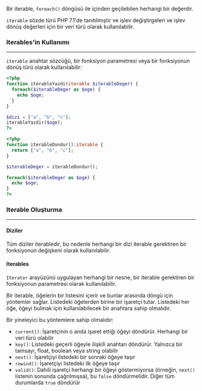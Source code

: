 Bir iterable, `foreach()` döngüsü ile içinden geçilebilen herhangi bir değerdir.

`iterable` sözde türü PHP 7.1'de tanıtılmıştır ve işlev değiştirgeleri ve işlev dönüş değerleri için bir veri türü olarak kullanılabilir.

### Iterables'in Kullanımı
---
`iterable` anahtar sözcüğü, bir fonksiyon parametresi veya bir fonksiyonun dönüş türü olarak kullanılabilir:

```PHP title:'Fonksiyon parametresi olan iterable'
<?php
function iterableYazdi(iterable $iterableDeger) {
  foreach($iterableDeger as $oge) {
    echo $oge;
  }
}

$dizi = ["a", "b", "c"];
iterableYazdir($oge);
?>
```

```PHP title:'iterable döndüren fonksiyon'
<?php
function iterableDondur():iterable {
  return ["a", "b", "c"];
}

$iterableDeger = iterableDondur();

foreach($iterableDeger as $oge) {
  echo $oge;
}
?>
```

### Iterable Oluşturma
---

#### Diziler

Tüm diziler iterabledir, bu nedenle herhangi bir dizi iterable gerektiren bir fonksiyonun değişkeni olarak kullanılabilir.
#### Iterables

`Iterator` arayüzünü uygulayan herhangi bir nesne, bir iterable gerektiren bir fonksiyonun parametresi olarak kullanılabilir.

Bir iterable, öğelerin bir listesini içerir ve bunlar arasında döngü için yöntemler sağlar. Listedeki öğelerden birine bir işaretçi tutar. Listedeki her öğe, öğeyi bulmak için kullanılabilecek bir anahtara sahip olmalıdır.

Bir yineleyici bu yöntemlere sahip olmalıdır:

- `current()`: İşaretçinin o anda işaret ettiği öğeyi döndürür. Herhangi bir veri türü olabilir
- `key()`: Listedeki geçerli öğeyle ilişkili anahtarı döndürür. Yalnızca bir tamsayı, float, boolean veya string olabilir
- `next()`: İşaretçiyi listedeki bir sonraki öğeye taşır
- `rewind()`: İşaretçiyi listedeki ilk öğeye taşır
- `valid()`: Dahili işaretçi herhangi bir öğeyi göstermiyorsa (örneğin, `next()` listenin sonunda çağrılmışsa), bu `false` döndürmelidir. Diğer tüm durumlarda `true` döndürür
